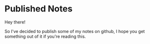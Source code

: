 # Published Notes
Hey there!

So I've decided to publish some of my notes on github, I hope you get something out of it if you're reading this.
